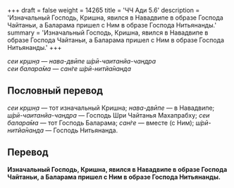 +++
draft = false
weight = 14265
title = 'ЧЧ Ади 5.6'
description = 'Изначальный Господь, Кришна, явился в Навадвипе в образе Господа Чайтаньи, а Баларама пришел с Ним в образе Господа Нитьянанды.'
summary = 'Изначальный Господь, Кришна, явился в Навадвипе в образе Господа Чайтаньи, а Баларама пришел с Ним в образе Господа Нитьянанды.'
+++

_сеи кр̣шн̣а — нава-двӣпе ш́рӣ-чаитанйа-чандра  
сеи балара̄ма — сан̇ге ш́рӣ-нитйа̄нанда_

## Пословный перевод

_сеи_ _кр̣шн̣а_ — тот изначальный Кришна; _нава_\-_двӣпе_ — в Навадвипе; _ш́рӣ_\-_чаитанйа_\-_чандра_ — Господь Шри Чайтанья Махапрабху; _сеи_ _балара̄ма_ — тот Господь Баларама; _сан̇ге_ — вместе (с Ним); _ш́рӣ_\-_нитйа̄нанда_ — Господь Нитьянанда.

## Перевод

**Изначальный Господь, Кришна, явился в Навадвипе в образе Господа Чайтаньи, а Баларама пришел с Ним в образе Господа Нитьянанды.**
